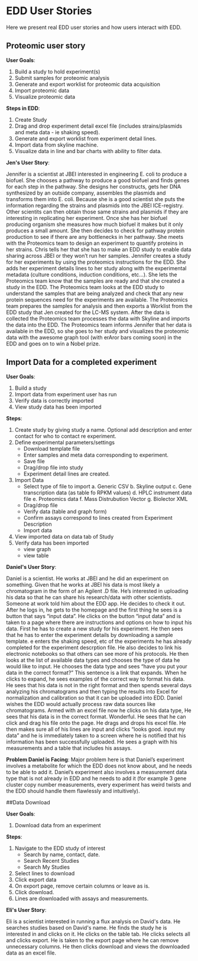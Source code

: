 # EDD User Stories

Here we present real EDD user stories and how users interact with EDD.

## Proteomic user story

__User  Goals__:

1. Build a study to hold experiment(s)
2. Submit samples for proteomic analysis
3. Generate and export worklist for proteomic data acquisition
4. Import proteomic data
5. Visualize proteomic data

__Steps in EDD__:

1. Create Study
2. Drag and drop experiment detail excel file (includes strains/plasmids and meta data - ie shaking speed).
3. Generate and export worklist from experiment detail lines.
4. Import data from skyline machine.
5. Visualize data in line and bar charts with ability to filter data.

__Jen's User Story__:

Jennifer is a scientist at JBEI interested in engineering E. coli to produce a biofuel. She chooses a pathway to produce
 a good biofuel and finds genes for each step in the pathway. She designs her constructs, gets her DNA synthesized by an
outside company, assembles the plasmids and transforms them into E. coli. Because she is a good scientist she puts the
information regarding the strains and plasmids into the JBEI ICE-registry. Other scientits can then obtain those same
strains and plasmids if they are interesting in replicating her experiment. Once she has her biofuel producing
organism she measures how much biofuel it makes but it only produces a small amount. She then decides to check for
pathway protein production to see if there are any bottlenecks in her pathway. She meets with the Proteomics team to
design an experiment to quantify proteins in her strains. Chris tells her that she has to make an EDD study to enable
data sharing across JBEI or they won’t run her samples. Jennifer creates a study for her experiments by using the
proteomics instructions for the EDD. She adds her experiment details lines to her study along with the experimental
metadata (culture conditions, induction conditions, etc…). She lets the Proteomics team know that the samples are
 ready and that she created a study in the EDD. The Proteomics team looks at the EDD study to understand the
samples that are being analyzed and check that any new protein sequences need for the experiments are available.
The Proteomics team prepares the samples for analysis and then exports a Worklist from the EDD study that Jen
created for the LC-MS system. After the data is collected the Proteomics team processes the data with Skyline and
imports the data into the EDD. The Proteomics team informs Jennifer that her data is available in the EDD, so
she goes to her study and visualizes the proteomic data with the awesome graph tool (with erAror bars coming soon)
in the EDD and goes on to win a Nobel prize.

## Import Data for a completed experiment

__User  Goals__:

1. Build a study
2. Import data from experiment user has run
3. Verify data is correctly imported
4. View study data has been imported

__Steps__:

1. Create study by giving study a name. Optional add description and enter contact for who to contact re experiment.
2. Define experimental parameters/settings
    - Download template file
    - Enter samples and meta data corresponding to experiment.
    - Save file
    - Drag/drop file into study
    - Experiment detail lines are created.
3. Import Data
    - Select type of file to import
        a. Generic CSV
        b. Skyline output
        c. Gene transcription data (as table fo RPKM values)
        d. HPLC instrument data file
        e. Proteomics data
        f. Mass Distrubution Vector
        g. Biolector XML
    - Drag/drop file
    - Verify data (table and graph form)
    - Confirm assays correspond to lines created from Experiment Description
    - Import data
4. View imported data on data tab of Study
5. Verify data has been imported
    - view graph
    - view table

__Daniel's User Story__:

Daniel is a scientist.  He works at JBEI and he did an experiment on something. Given that he works at JBEI his data is
most likely a chromatogram in the form of an Agilent .D file. He’s interested in uploading his data so that he can share
his research/data with other scientists.  Someone at work told him about the EDD app.  He decides to check it out.
After he logs in, he gets to the homepage and the first thing he sees is a button that says “input data”. He clicks on the button
“input data” and is taken to a page where there are instructions and options on how to input his data. First he has to
create a new study for his experiment.  He then sees that he has to enter the experiment details by
downloading a sample template. e enters the shaking speed, etc of the experiments he has already completed for the
experiment descrption file.  He also decides to link his electronic notebooks so that others
can see more of his protocols. He then looks at the list of available data types and chooses the type of data he would
like to input. He chooses the data type and sees  “have you put your data in the correct format?” This sentence is a
link that expands. When he clicks to expand, he sees examples of the correct way to format his data.  He sees that his
data is not in the right format and  then spends several days analyzing his chromatograms and then typing the results into Excel for
normalization and calibration so that it can be uploaded into EDD. Daniel wishes the EDD would actually process
raw data sources like chromatograms.
Armed with an excel file now he clicks on his data type,  He sees that his data is in the correct format. Wonderful.
He sees that he can click and drag his file onto the page. He drags and drops his excel file. He then makes sure all of his lines are input and
clicks “looks good. input my data” and he is immediately taken to a screen where he is notified that his information
has been successfully uploaded.  He sees a graph with his measurements and a table that includes his assays.

__Problem Daniel is Facing__:
Major problem here is that Daniel’s experiment involves a metabolite for which the EDD does not know about, and he
needs to be able to add it. Daniel’s experiment also involves a measurement data type that is not already in EDD and he
needs to add it (for example 3 gene cluster copy number measurements, every experiment has weird twists and the
EDD should handle them flawlessly and intuitively).


##Data Download

__User  Goals__:

1. Download data from an experiment

__Steps__:

1. Navigate to the EDD study of interest
    - Search by name, contact, date.
    - Search Recent Studies
    - Search My Studies
2. Select lines to download
3. Click export data
4. On export page, remove certain columns or leave as is.
5. Click download.
6. Lines are downloaded with assays and measurements.

__Eli's User Story__:

Eli is a scientist interested in running a flux analysis on David's data. He searches studies based on David's name.
He finds the study he is interested in and clicks on it. He clicks on the table tab. He clicks selects all and
clicks export. He is taken to the export page where he can remove unnecessary columns. He then clicks download and
views the downloaded data as an excel file.


